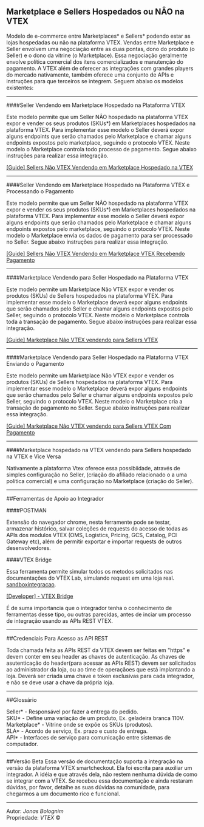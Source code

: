 ## Marketplace e Sellers Hospedados ou NÂO na VTEX

Modelo de e-commerce entre Marketplaces* e Sellers* podendo estar as lojas hospedadas ou não na plataforma VTEX. Vendas entre Marketplace e Seller envolvem uma negociação entre as duas pontas, dono do produto (o Seller) e o dono da vitrine (o Marketplace). Essa negociação geralmente envolve política comercial dos itens comercializados e manutenção do pagamento. A VTEX além de oferecer as integrações com grandes players do mercado nativamente, também oferece uma conjunto de APIs e instruções para que terceiros se integrem. Seguem abaixo os modelos existentes:

- - -

####Seller Vendendo em Marketplace Hospedado na Plataforma VTEX


Este modelo permite que um Seller NÂO hospedado na plataforma VTEX expor e vender os seus produtos (SKUs*) em Marketplaces hospedados na plataforma VTEX. Para implementar esse modelo o Seller deverá expor alguns endpoints que serão chamados pelo Marketplace e chamar alguns endpoints expostos pelo marketplace, seguindo o protocolo VTEX. Neste modelo o Marketplace controla todo processo de pagamento. Segue abaixo instruções para realizar essa integração.

[[Guide] Sellers Não VTEX Vendendo em Marketplace Hospedado na VTEX](http://lab.vtex.com/docs/integracao/guide/marketplace/seller-não-vtex/index.html)

- - -

####Seller Vendendo em Marketplace Hospedado na Plataforma VTEX e Processando o Pagamento


Este modelo permite que um Seller NÂO hospedado na plataforma VTEX expor e vender os seus produtos (SKUs*) em Marketplaces hospedados na plataforma VTEX. Para implementar esse modelo o Seller deverá expor alguns endpoints que serão chamados pelo Marketplace e chamar alguns endpoints expostos pelo marketplace, seguindo o protocolo VTEX. Neste modelo o Marketplace envia os dados de pagamento para ser processado no Seller. Segue abaixo instruções para realizar essa integração.

[[Guide] Sellers Não VTEX Vendendo em Marketplace VTEX Recebendo Pagamento](http://lab.vtex.com/docs/integracao/guide/marketplace/seller-não-vtex-com-pgto/index.html)

- - -

####Marketplace Vendendo para Seller Hospedado na Plataforma VTEX


Este modelo permite um Marketplace Não VTEX expor e vender os produtos (SKUs) de Sellers hospedados na plataforma VTEX. Para implementar esse modelo o Marketplace deverá expor alguns endpoints que serão chamados pelo Seller e chamar alguns endpoints expostos pelo Seller, seguindo o protocolo VTEX. Neste modelo o Marketplace controla toda a transação de pagamento. Segue abaixo instruções para realizar essa integração.

[[Guide] Marketplace Não VTEX vendendo para Sellers VTEX](http://lab.vtex.com/docs/integracao/guide/marketplace/canal-de-vendas-nao-vtex/index.html)

- - -

####Marketplace Vendendo para Seller Hospedado na Plataforma VTEX Enviando o Pagamento

Este modelo permite um Marketplace Não VTEX expor e vender os produtos (SKUs) de Sellers hospedados na plataforma VTEX. Para implementar esse modelo o Marketplace deverá expor alguns endpoints que serão chamados pelo Seller e chamar alguns endpoints expostos pelo Seller, seguindo o protocolo VTEX. Neste modelo o Marketplace cria a transação de pagamento no Seller. Segue abaixo instruções para realizar essa integração.

[[Guide] Marketplace Não VTEX vendendo para Sellers VTEX Com Pagamento](http://lab.vtex.com/docs/integracao/guide/marketplace/canal-de-vendas-nao-vtex-com-pgto/index.html)

- - -

####Marketplace hospedado na VTEX vendendo para Sellers hospedado na VTEX e Vice Versa


Nativamente a plataforma Vtex oferece essa possibiidade, através de simples configuração no Seller, (criação do afiliado relacionado o a uma política comercial) e uma configuração no Marketplace (criação do Seller).

- - -

##Ferramentas de Apoio ao Integrador


####POSTMAN

Extensão do navegador chrome, nesta ferramente pode se testar, armazenar histórico, salvar coleções de requests do acesso de todas as APIs dos modulos VTEX (OMS, Logistics, Pricing, GCS, Catalog, PCI Gateway etc), além de permitir exportar e importar requests de outros desenvolvedores.

####VTEX Bridge

Essa ferramenta permite simular todos os metodos solicitados nas documentações do VTEX Lab, simulando request em uma loja real.
[sandboxintegracao](https://sandboxintegracao.vtexcommercestable.com.br).

<a title="VTEX Bridge" href="http://bridge.vtexlab.com.br/" target="_blank">[Developer] - VTEX Bridge</a>

É de suma importancia que o integrador tenha o conhecimento de ferramentas desse tipo, ou outras parecidas, antes de inciar um processo de integração usando as APIs REST VTEX.

- - -

##Credenciais Para Acesso  as API REST


Toda chamada feita as APIs REST da VTEX devem ser feitas em "https" e devem conter em seu header as chaves de autenticação. As chaves de asutenticação do header(para acessar as APIs REST) devem ser solicitados ao administrador da loja, ou ao time de operaçãoes que está implantando a loja. Deverá ser criada uma chave e token exclusivas para cada integrador, e não se deve usar a chave da própria loja.

- - -

##Glossário

Seller* - Responsável por fazer a entrega do pedido.</br>
SKU* - Define uma variação de um produto, Ex. geladeira branca 110V.</br>
Marketplace* - Vitrine onde se expõe os SKUs (produtos).</br>
SLA* - Acordo de serviço, Ex. prazo e custo de entrega.</br>
API* - Interfaces de serviço para comunicação entre sistemas de computador.</br>

- - -

##Versão Beta
Essa versão de documentação suporta a integração na versão da plataforma VTEX smartcheckout. Ela foi escrita para auxiliar um integrador. A idéia e que através dela, não  restem nenhuma dúvida de como se integrar com a VTEX. Se recebeu essa documentação e ainda restaram dúvidas, por favor, detalhe as suas dúvidas na comunidade, para chegarmos a um documento rico e funcional.

---

Autor: _Jonas Bolognim_</br>
Propriedade: _VTEX_ &copy;</br>
